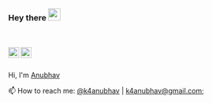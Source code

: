 ### Hey there <img src="https://media.giphy.com/media/hvRJCLFzcasrR4ia7z/giphy.gif" width="25px">
<br><br />
<a href="https://t.me/k4anubhav">
  <img align="left" alt="k4Anubhav's Telegram" width="22px" src="https://cdn.jsdelivr.net/npm/simple-icons@v3/icons/telegram.svg" />
</a>
<a href="https://www.instagram.com/k4anubhav/">
  <img align="left" alt="k4Anubhav's Instagram" width="22px" src="https://cdn.jsdelivr.net/npm/simple-icons@v3/icons/instagram.svg" />
</a>
<br>
<br />

Hi, I'm [Anubhav](https://www.instagram.com/k4anubhav/)
  
📫 How to reach me: [@k4anubhav](https://www.instagram.com/k4anubhav) | [k4anubhav@gmail.com](mailto:k4anubhav@gmail.com?body=Hey%2C%20I%20just%20found%20you%20via%20your%20github%20profile.);
